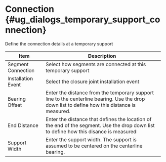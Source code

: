 Connection {#ug_dialogs_temporary_support_connection}
==============================================
Define the connection details at a temporary support

Item | Description
-----|---------------
Segment Connection | Select how segments are connected at this temporary support
Installation Event | Select the closure joint installation event
Bearing Offset | Enter the distance from the temporary support line to the centerline bearing. Use the drop down list to define how this distance is measured.
End Distance | Enter the distance that defines the location of the end of the segment. Use the drop down list to define how this disance is measured
Support Width | Enter the support width. The support is assumed to be centered on the centerline bearing.


